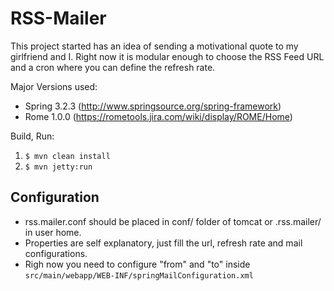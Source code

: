 RSS-Mailer
==========

This project started has an idea of sending a motivational quote to my girlfriend and I.
Right now it is modular enough to choose the RSS Feed URL and a cron where you can define the refresh rate.

Major Versions used:

* Spring 3.2.3 (http://www.springsource.org/spring-framework)
* Rome 1.0.0 (https://rometools.jira.com/wiki/display/ROME/Home)

Build, Run:

1. `$ mvn clean install`
2. `$ mvn jetty:run`

## Configuration
- rss.mailer.conf should be placed in conf/ folder of tomcat or .rss.mailer/ in user home.
- Properties are self explanatory, just fill the url, refresh rate and mail configurations.
- Righ now you need to configure "from" and "to" inside `src/main/webapp/WEB-INF/springMailConfiguration.xml`
